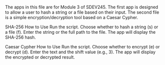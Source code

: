 The apps in this file are for Module 3 of SDEV245. The first app is designed to allow a user to hash a string or a file based on their input. The second file is a simple encryption/decryption tool based on a Caesar Cypher.

SHA-256
How to Use
Run the script.
Choose whether to hash a string (s) or a file (f).
Enter the string or the full path to the file.
The app will display the SHA-256 hash.

Caesar Cypher
How to Use
Run the script.
Choose whether to encrypt (e) or decrypt (d).
Enter the text and the shift value (e.g., 3).
The app will display the encrypted or decrypted result.

